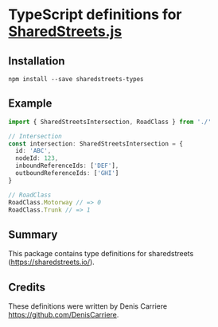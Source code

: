# TypeScript definitions for [SharedStreets.js](https://sharedstreets.io/)

## Installation

```
npm install --save sharedstreets-types
```

## Example

```ts
import { SharedStreetsIntersection, RoadClass } from './'

// Intersection
const intersection: SharedStreetsIntersection = {
  id: 'ABC',
  nodeId: 123,
  inboundReferenceIds: ['DEF'],
  outboundReferenceIds: ['GHI']
}

// RoadClass
RoadClass.Motorway // => 0
RoadClass.Trunk // => 1
```

## Summary

This package contains type definitions for sharedstreets (https://sharedstreets.io/).

## Credits

These definitions were written by Denis Carriere https://github.com/DenisCarriere.